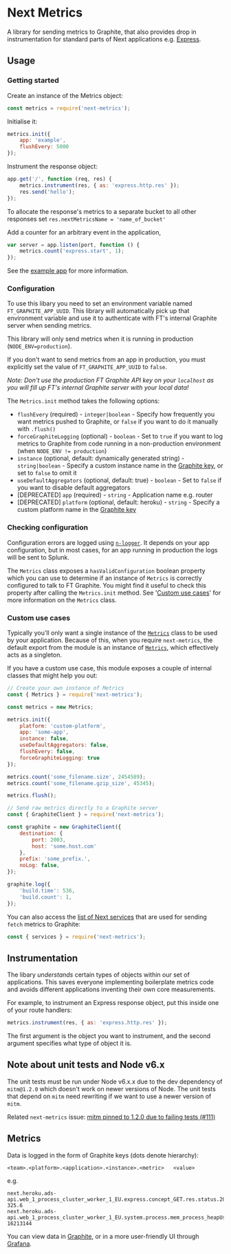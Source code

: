 # Next Metrics

A library for sending metrics to Graphite, that also provides drop in instrumentation for standard parts of Next applications e.g. [Express](https://expressjs.com/).

## Usage

### Getting started

Create an instance of the Metrics object:

```javascript
const metrics = require('next-metrics');
```

Initialise it:

```javascript
metrics.init({
    app: 'example',
    flushEvery: 5000
});
```

Instrument the response object:

```javascript
app.get('/', function (req, res) {
    metrics.instrument(res, { as: 'express.http.res' });
    res.send('hello');
});
```

To allocate the response's metrics to a separate bucket to all other responses set `res.nextMetricsName = 'name_of_bucket'`

Add a counter for an arbitrary event in the application,

```javascript
var server = app.listen(port, function () {
    metrics.count('express.start', 1);
});
```

See the [example app](./examples/app.js) for more information.

### Configuration

To use this libary you need to set an environment variable named
`FT_GRAPHITE_APP_UUID`. This library will automatically pick up that
environment variable and use it to authenticate with FT's internal
Graphite server when sending metrics.

This library will only send metrics when it is running in production
(`NODE_ENV=production`).

If you don't want to send metrics from an app in production, you must explicitly
set the value of `FT_GRAPHITE_APP_UUID` to `false`.

_Note: Don't use the production FT Graphite API key on your `localhost` as you will fill up FT's internal Graphite server with your local data!_

The `Metrics.init` method takes the following options:

* `flushEvery` (required) - `integer|boolean` - Specify how frequently you want metrics pushed to Graphite, or `false` if you want to do it manually with `.flush()`
* `forceGraphiteLogging` (optional) - `boolean` - Set to `true` if you want to log metrics to Graphite from code running in a non-production environment (when `NODE_ENV != production`)
* `instance` (optional, default: dynamically generated string) - `string|boolean` - Specify a custom instance name in the [Graphite key](#metrics), or set to `false` to omit it
* `useDefaultAggregators` (optional, default: true) - `boolean` - Set to `false` if you want to disable default aggregators
* [DEPRECATED] `app` (required) - `string` - Application name e.g. router
* [DEPRECATED] `platform` (optional, default: heroku) - `string` - Specify a custom platform name in the [Graphite key](#metrics)

### Checking configuration

Configuration errors are logged using [`n-logger`](https://github.com/Financial-Times/n-logger).
It depends on your app configuration, but in most cases, for an app running
in production the logs will be sent to Splunk.

The `Metrics` class exposes a `hasValidConfiguration` boolean property which
you can use to determine if an instance of `Metrics` is correctly configured
to talk to FT Graphite. You might find it useful to check this property
after calling the `Metrics.init` method. See '[Custom use cases](#custom-use-cases)'
for more information on the `Metrics` class.

### Custom use cases

Typically you'll only want a single instance of the [`Metrics`](https://github.com/Financial-Times/next-metrics/blob/master/lib/metrics.js)
class to be used by your application. Because of this, when you
require `next-metrics`, the default export from the module is an
instance of [`Metrics`](https://github.com/Financial-Times/next-metrics/blob/master/lib/metrics.js),
which effectively acts as a singleton.

If you have a custom use case, this module exposes a couple of internal
classes that might help you out:

```javascript
// Create your own instance of Metrics
const { Metrics } = require('next-metrics');

const metrics = new Metrics;

metrics.init({
    platform: 'custom-platform',
    app: 'some-app',
    instance: false,
    useDefaultAggregators: false,
    flushEvery: false,
    forceGraphiteLogging: true
});

metrics.count('some_filename.size', 2454589);
metrics.count('some_filename.gzip_size', 45345);

metrics.flush();

// Send raw metrics directly to a Graphite server
const { GraphiteClient } = require('next-metrics');

const graphite = new GraphiteClient({
    destination: {
        port: 2003,
        host: 'some.host.com'
    },
    prefix: 'some_prefix.',
    noLog: false,
});

graphite.log({
    'build.time': 536,
    'build.count': 1,
});
```

You can also access the [list of Next services](https://github.com/Financial-Times/next-metrics/blob/master/lib/metrics/services.js) that are used for sending
`fetch` metrics to Graphite:

```javascript
const { services } = require('next-metrics');
```

## Instrumentation

The libary _understands_ certain types of objects within our set of
applications. This saves everyone implementing boilerplate metrics code and
avoids different applications inventing their own core measurements.

For example, to instrument an Express response object, put this inside one of
your route handlers:

```javascript
metrics.instrument(res, { as: 'express.http.res' });
```

The first argument is the object you want to instrument, and the second
argument specifies what type of object it is.

## Note about unit tests and Node v6.x

The unit tests must be run under Node v6.x.x due to the dev dependency of
`mitm@1.2.0` which doesn't work on newer versions of Node. The unit tests that
depend on `mitm` need rewriting if we want to use a newer version of `mitm`.

Related `next-metrics` issue: [mitm pinned to 1.2.0 due to failing tests (#111)](https://github.com/Financial-Times/next-metrics/issues/111)

## Metrics

Data is logged in the form of Graphite keys (dots denote hierarchy):

```
<team>.<platform>.<application>.<instance>.<metric>   <value>
```

e.g.

```
next.heroku.ads-api.web_1_process_cluster_worker_1_EU.express.concept_GET.res.status.200.time.sum 325.6
next.heroku.ads-api.web_1_process_cluster_worker_1_EU.system.process.mem_process_heapUsed 16213144
```

You can view data in [Graphite](http://graphitev2-api.ft.com/), or in a more user-friendly UI through [Grafana](http://grafana.ft.com).
